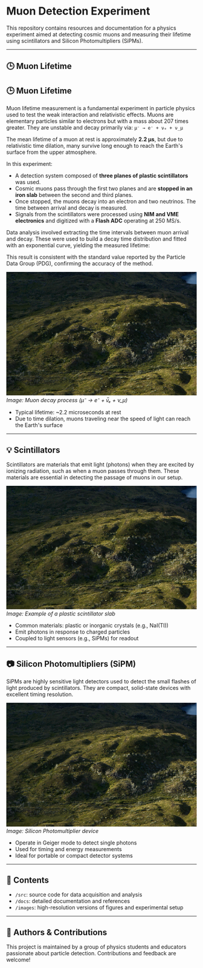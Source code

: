 # Muon Detection Experiment

This repository contains resources and documentation for a physics experiment aimed at detecting cosmic muons and measuring their lifetime using scintillators and Silicon Photomultipliers (SiPMs).

---

## 🕒 Muon Lifetime

## 🕒 Muon Lifetime

Muon lifetime measurement is a fundamental experiment in particle physics used to test the weak interaction and relativistic effects. Muons are elementary particles similar to electrons but with a mass about 207 times greater. They are unstable and decay primarily via:
`μ⁻ → e⁻ + νₑ + ν_μ`

The mean lifetime of a muon at rest is approximately **2.2 μs**, but due to relativistic time dilation, many survive long enough to reach the Earth's surface from the upper atmosphere.

In this experiment:
- A detection system composed of **three planes of plastic scintillators** was used.
- Cosmic muons pass through the first two planes and are **stopped in an iron slab** between the second and third planes.
- Once stopped, the muons decay into an electron and two neutrinos. The time between arrival and decay is measured.
- Signals from the scintillators were processed using **NIM and VME electronics** and digitized with a **Flash ADC** operating at 250 MS/s.

Data analysis involved extracting the time intervals between muon arrival and decay. These were used to build a decay time distribution and fitted with an exponential curve, yielding the measured lifetime:


This result is consistent with the standard value reported by the Particle Data Group (PDG), confirming the accuracy of the method.

![Muon Decay](images/immagine.png)
*Image: Muon decay process (μ⁻ → e⁻ + ν̅ₑ + ν_μ)*

- Typical lifetime: ~2.2 microseconds at rest
- Due to time dilation, muons traveling near the speed of light can reach the Earth's surface

---

## 💡 Scintillators

Scintillators are materials that emit light (photons) when they are excited by ionizing radiation, such as when a muon passes through them. These materials are essential in detecting the passage of muons in our setup.

![Scintillator Material](images/immagine.png)
*Image: Example of a plastic scintillator slab*

- Common materials: plastic or inorganic crystals (e.g., NaI(Tl))
- Emit photons in response to charged particles
- Coupled to light sensors (e.g., SiPMs) for readout

---

## 📷 Silicon Photomultipliers (SiPM)

SiPMs are highly sensitive light detectors used to detect the small flashes of light produced by scintillators. They are compact, solid-state devices with excellent timing resolution.

![SiPM](images/immagine.png)
*Image: Silicon Photomultiplier device*

- Operate in Geiger mode to detect single photons
- Used for timing and energy measurements
- Ideal for portable or compact detector systems

---

## 📁 Contents

- `/src`: source code for data acquisition and analysis
- `/docs`: detailed documentation and references
- `/images`: high-resolution versions of figures and experimental setup

---

## 🧪 Authors & Contributions

This project is maintained by a group of physics students and educators passionate about particle detection. Contributions and feedback are welcome!

